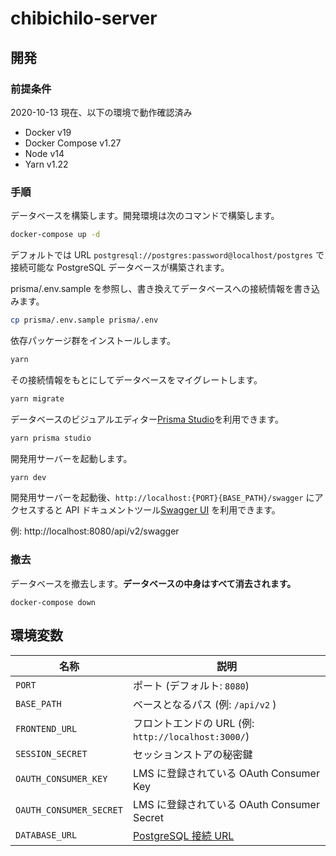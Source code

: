 # chibichilo-server

## 開発

### 前提条件

2020-10-13 現在、以下の環境で動作確認済み

- Docker v19
- Docker Compose v1.27
- Node v14
- Yarn v1.22

### 手順

データベースを構築します。開発環境は次のコマンドで構築します。

```sh
docker-compose up -d
```

デフォルトでは URL `postgresql://postgres:password@localhost/postgres` で接続可能な PostgreSQL データベースが構築されます。

prisma/.env.sample を参照し、書き換えてデータベースへの接続情報を書き込みます。

```sh
cp prisma/.env.sample prisma/.env
```

依存パッケージ群をインストールします。

```sh
yarn
```

その接続情報をもとにしてデータベースをマイグレートします。

```sh
yarn migrate
```

データベースのビジュアルエディター[Prisma Studio](https://www.prisma.io/docs/reference/tools-and-interfaces/prisma-studio)を利用できます。

```sh
yarn prisma studio
```

開発用サーバーを起動します。

```sh
yarn dev
```

開発用サーバーを起動後、`http://localhost:{PORT}{BASE_PATH}/swagger` にアクセスすると API ドキュメントツール[Swagger UI](https://swagger.io/tools/swagger-ui/) を利用できます。

例: http://localhost:8080/api/v2/swagger

### 撤去

データベースを撤去します。**データベースの中身はすべて消去されます。**

```
docker-compose down
```

## 環境変数

| 名称                    | 説明                                                |
| ----------------------- | --------------------------------------------------- |
| `PORT`                  | ポート (デフォルト: `8080`)                         |
| `BASE_PATH`             | ベースとなるパス (例: `/api/v2` )                   |
| `FRONTEND_URL`          | フロントエンドの URL (例: `http://localhost:3000/`) |
| `SESSION_SECRET`        | セッションストアの秘密鍵                            |
| `OAUTH_CONSUMER_KEY`    | LMS に登録されている OAuth Consumer Key             |
| `OAUTH_CONSUMER_SECRET` | LMS に登録されている OAuth Consumer Secret          |
| `DATABASE_URL`          | [PostgreSQL 接続 URL][database_connection_url]      |

[database_connection_url]: https://www.prisma.io/docs/reference/database-connectors/connection-urls/
